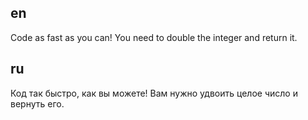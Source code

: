## en

Code as fast as you can! You need to double the integer and return it.

## ru

Код так быстро, как вы можете! Вам нужно удвоить целое число и вернуть его.